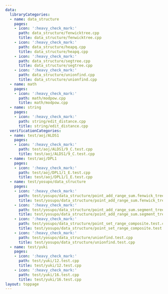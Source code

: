 ```yaml
---
data:
  libraryCategories:
  - name: data_structure
    pages:
    - icon: ':heavy_check_mark:'
      path: data_structure/fenwicktree.cpp
      title: data_structure/fenwicktree.cpp
    - icon: ':heavy_check_mark:'
      path: data_structure/heapq.cpp
      title: data_structure/heapq.cpp
    - icon: ':heavy_check_mark:'
      path: data_structure/segtree.cpp
      title: data_structure/segtree.cpp
    - icon: ':heavy_check_mark:'
      path: data_structure/unionfind.cpp
      title: data_structure/unionfind.cpp
  - name: math
    pages:
    - icon: ':heavy_check_mark:'
      path: math/modpow.cpp
      title: math/modpow.cpp
  - name: string
    pages:
    - icon: ':heavy_check_mark:'
      path: string/edit_distance.cpp
      title: string/edit_distance.cpp
  verificationCategories:
  - name: test/aoj/ALDS1
    pages:
    - icon: ':heavy_check_mark:'
      path: test/aoj/ALDS1/9_C.test.cpp
      title: test/aoj/ALDS1/9_C.test.cpp
  - name: test/aoj/DPL1
    pages:
    - icon: ':heavy_check_mark:'
      path: test/aoj/DPL1/1_E.test.cpp
      title: test/aoj/DPL1/1_E.test.cpp
  - name: test/yosupo/data_structure
    pages:
    - icon: ':heavy_check_mark:'
      path: test/yosupo/data_structure/point_add_range_sum.fenwick_tree.test.cpp
      title: test/yosupo/data_structure/point_add_range_sum.fenwick_tree.test.cpp
    - icon: ':heavy_check_mark:'
      path: test/yosupo/data_structure/point_add_range_sum.segment_tree.test.cpp
      title: test/yosupo/data_structure/point_add_range_sum.segment_tree.test.cpp
    - icon: ':heavy_check_mark:'
      path: test/yosupo/data_structure/point_set_range_composite.test.cpp
      title: test/yosupo/data_structure/point_set_range_composite.test.cpp
    - icon: ':heavy_check_mark:'
      path: test/yosupo/data_structure/unionfind.test.cpp
      title: test/yosupo/data_structure/unionfind.test.cpp
  - name: test/yuki
    pages:
    - icon: ':heavy_check_mark:'
      path: test/yuki/12.test.cpp
      title: test/yuki/12.test.cpp
    - icon: ':heavy_check_mark:'
      path: test/yuki/16.test.cpp
      title: test/yuki/16.test.cpp
layout: toppage
---
```


